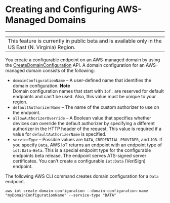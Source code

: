 # Creating and Configuring AWS\-Managed Domains<a name="iot-custom-endpoints-configurable-aws"></a>


****  

|  | 
| --- |
| This feature is currently in public beta and is available only in the US East \(N\. Virginia\) Region\. | 

You create a configurable endpoint on an AWS\-managed domain by using the [CreateDomainConfiguration](https://docs.aws.amazon.com/iot/latest/apireference/API_CreateDomainConfiguration.html) API\. A domain configuration for an AWS\-managed domain consists of the following:
+ `domainConfigurationName` – A user\-defined name that identifies the domain configuration\.
**Note**  
Domain configuration names that start with `IoT:` are reserved for default endpoints and can't be used\. Also, this value must be unique to your region\.
+ `defaultAuthorizerName` – The name of the custom authorizer to use on the endpoint\.
+ `allowAuthorizerOverride` – A Boolean value that specifies whether devices can override the default authorizer by specifying a different authorizer in the HTTP header of the request\. This value is required if a value for `defaultAuthorizerName` is specified\.
+ `serviceType` – Possible values are `DATA`, `CREDENTIAL_PROVIDER`, and `JOB`\. If you specify `Data`, AWS IoT returns an endpoint with an endpoint type of `iot:Data-Beta`\. This is a special endpoint type for the configurable endpoints beta release\. The endpoint serves ATS\-signed server certificates\. You can't create a configurable `iot:Data` \(VeriSign\) endpoint\.

The following AWS CLI command creates domain configuration for a `Data` endpoint\.

```
aws iot create-domain-configuration --domain-configuration-name "myDomainConfigurationName" --service-type "DATA"
```